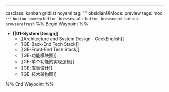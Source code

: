 ---
cssclass: kanban gridlist noyaml
tag: ""
obsidianUIMode: preview
tags: moc
--- `button-homewp`  `button-browsevault`  `button-browsenext` `button-browserefresh` 
%% Begin Waypoint %%
- **[[01-System Design]]**
	- [[Architecture and System Design - GeekEnglish]]
	- [[GE-Back-End Tech Stack]]
	- [[GE-Front-End Tech Stack]]
	- [[GE-功能模块图]]
	- [[GE-单个功能的实现逻辑]]
	- [[GE-库表设计]]
	- [[GE-技术架构图]]

%% End Waypoint %%